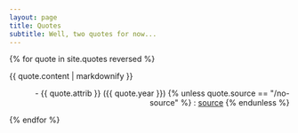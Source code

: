```yaml
---
layout: page
title: Quotes
subtitle: Well, two quotes for now...
---
```


{% for quote in site.quotes reversed %}
  <p>{{ quote.content | markdownify }}
  <div align="right">
  - {{ quote.attrib }} ({{ quote.year }}) 
  {% unless quote.source == "/no-source" %}
   : <a href="{{ quote.source }}">source</a>
  {% endunless %}
  </div>
  </p>
{% endfor %}
 
